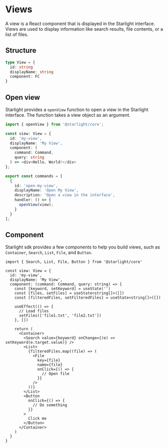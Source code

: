 # Views

A view is a React component that is displayed in the Starlight interface. Views are used to display information like search results, file contents, or a list of files.

## Structure

```typescript
type View = {
  id: string
  displayName: string
  component: FC
}
```

## Open view

Starlight provides a `openView` function to open a view in the Starlight interface. The function takes a view object as an argument.

```typescript
import { openView } from '@starlight/core';

const view: View = {
  id: 'my-view',
  displayName: 'My View',
  component: (
    command: Command,
    query: string
  ) => <div>Hello, World!</div>
};

export const commands = [
  {
    id: 'open-my-view',
    displayName: 'Open My View',
    description: 'Open a view in the interface',
    handler: () => {
      openView(view);
    }
  }
];
```

## Component

Starlight sdk provides a few components to help you build views, such as `Container`, `Search`, `List`, `File`, and `Button`.

```tsx
import { Search, List, File, Button } from '@starlight/core'

const view: View = {
  id: 'my-view',
  displayName: 'My View',
  component: (command: Command, query: string) => {
    const [keyword, setKeyword] = useState('')
    const [files, setFiles] = useState<string[]>([])
    const [filteredFiles, setFilteredFiles] = useState<string[]>([])

    useEffect(() => {
      // Load files
      setFiles(['file1.txt', 'file2.txt'])
    }, [])

    return (
      <Container>
        <Search value={keyword} onChange={(e) => setKeyword(e.target.value)} />
        <List>
          {filteredFiles.map((file) => (
            <File
              key={file}
              name={file}
              onClick={() => {
                // Open file
              }}
            />
          ))}
        </List>
        <Button
          onClick={() => {
            // Do something
          }}
        >
          Click me
        </Button>
      </Container>
    )
  }
}
```
